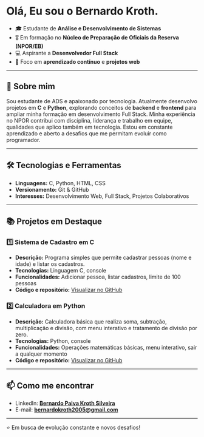# Olá, Eu sou o Bernardo Kroth.

* 🎓 Estudante de **Análise e Desenvolvimento de Sistemas** 
* 🎖️ Em formação no **Núcleo de Preparação de Oficiais da Reserva (NPOR/EB)** 
* 💻 Aspirante a **Desenvolvedor Full Stack** 
* 🌱 Foco em **aprendizado contínuo** e **projetos web**

---

## 🚀 Sobre mim

Sou estudante de ADS e apaixonado por tecnologia. Atualmente desenvolvo projetos em **C** e **Python**, explorando conceitos de **backend** e **frontend** para ampliar minha formação em desenvolvimento Full Stack.
Minha experiência no NPOR contribui com disciplina, liderança e trabalho em equipe, qualidades que aplico também em tecnologia.
Estou em constante aprendizado e aberto a desafios que me permitam evoluir como programador.

---

## 🛠️ Tecnologias e Ferramentas

* **Linguagens:** C, Python, HTML, CSS
* **Versionamento:** Git & GitHub
* **Interesses:** Desenvolvimento Web, Full Stack, Projetos Colaborativos

---

## 📚 Projetos em Destaque

### 1️⃣ Sistema de Cadastro em C
- **Descrição:** Programa simples que permite cadastrar pessoas (nome e idade) e listar os cadastros.
- **Tecnologias:** Linguagem C, console
- **Funcionalidades:** Adicionar pessoa, listar cadastros, limite de 100 pessoas
- **Código e repositório:** [Visualizar no GitHub](https://github.com/Bernardokrothh/projeto-c-cadastro)

### 2️⃣ Calculadora em Python
- **Descrição:** Calculadora básica que realiza soma, subtração, multiplicação e divisão, com menu interativo e tratamento de divisão por zero.
- **Tecnologias:** Python, console
- **Funcionalidades:** Operações matemáticas básicas, menu interativo, sair a qualquer momento
- **Código e repositório:** [Visualizar no GitHub](https://github.com/Bernardokrothh/projeto-py-calculadora)

---

## 📫 Como me encontrar

* LinkedIn: [**Bernardo Paiva Kroth Silveira**](https://www.linkedin.com/in/bernardo-paiva-kroth-silveira-96a8b737b/)
* E-mail: **[bernardokroth2005@gmail.com](mailto:bernardokroth2005@gmail.com)**

---

⭐ Em busca de evolução constante e novos desafios!
